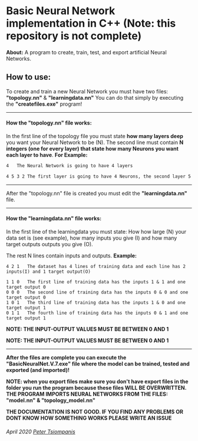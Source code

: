 # Basic Neural Network implementation in C++ (Note: this repository is not complete)

**About:** A program to create, train, test, and export artificial Neural Networks. 


## How to use:

To create and train a new Neural Network you must have two files: **"topology.nn"** & **"learningdata.nn"**	You can do that simply by executing the **"createfiles.exe"** program!



----------

#### How the "topology.nn" file works:

In the first line of the topology file you must state **how many layers deep** you want your Neural Network to be (N). The second line must contain **N integers (one for every layer) that state how many Neurons you want each layer to have**. **For Example:**

```4			The Neural Network is going to have 4 layers 
4	The Neural Network is going to have 4 layers 

4 5 3 2	The first layer is going to have 4 Neurons, the second layer 5 the third layer 3 and so on...	
```

----------



After the "topology.nn" file is created you must edit the **"learningdata.nn"** file.



---------

#### How the "learningdata.nn" file works:

In the first line of the learningdata you must state: How how large (N) your data set is (see example), how many inputs you give (I) and how many target outputs outputs you give (O).

The rest N lines contain inputs and outputs. **Example:**

```
4 2 1	The dataset has 4 lines of training data and each line has 2 inputs(I) and 1 target output(O)

1 1 0	The first line of training data has the inputs 1 & 1 and one target output 0
0 0 0	The second line of training data has the inputs 0 & 0 and one target output 0
1 0 1	The third line of training data has the inputs 1 & 0 and one target output 1
0 1 1	The fourth line of training data has the inputs 0 & 1 and one target output 1
```

**NOTE: THE INPUT-OUTPUT VALUES MUST BE BETWEEN 0 AND 1**

**NOTE: THE INPUT-OUTPUT VALUES MUST BE BETWEEN 0 AND 1**
  
-----



**After the files are complete you can execute the "BasicNeuralNet.V.7.exe" file where the model can be trained, tested and exported (and imported)!**



**NOTE: when you export files make sure you don't have export files in the folder you run the program because these files WILL BE OVERWRITTEN.**
**THE PROGRAM IMPORTS NEURAL NETWORKS FROM THE FILES: "model.nn" & "topology_model.nn"**

**THE DOCUMENTATION IS NOT GOOD. IF YOU FIND ANY PROBLEMS OR DONT KNOW HOW SOMETHING WORKS PLEASE WRITE AN ISSUE**

###### April 2020  [Peter Tsiompanis](https://tsiompanis.com/)
